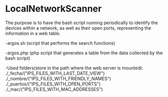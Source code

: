 # LocalNetworkScanner

The purpose is to have the bash script running periodically to identify the devices within a network, as well as their open ports, representing the information in a web table.

-argos.sh (script that performs the search functions)

-argos.php (php script that generates a table from the data collected by the bash script)

-Used folders(store in the path where the web server is mounted):
./_fecha/("IPS_FILES_WITH_LAST_DATE_VIEW")
./_nombre/("IPS_FILES_WITH_FRIENDLY_NAMES")
./_puertos/("IPS_FILES_WITH_OPEN_PORTS")
./_mac/("IPS_FILES_WITH_MAC_ADDRESSES")
